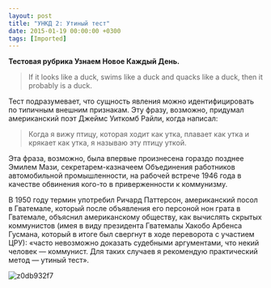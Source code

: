 ```yaml
---
layout: post
title: "УНКД 2: Утиный тест"
date: 2015-01-19 00:00:00 +0300
tags: [Imported]
---
```


**Тестовая рубрика Узнаем Новое Каждый День.**

> If it looks like a duck, swims like a duck and quacks like a duck, then it probably is a duck.

Тест подразумевает, что сущность явления можно идентифицировать по типичным внешним признакам.
Эту фразу, возможно, придумал американский поэт Джеймс Уиткомб Райли, когда написал:

> Когда я вижу птицу, которая ходит как утка, плавает как утка и крякает как утка, я называю эту птицу уткой.

Эта фраза, возможно, была впервые произнесена гораздо позднее Эмилем Мази, секретарем-казначеем Объединения работников автомобильной промышленности, на рабочей встрече 1946 года в качестве обвинения кого-то в приверженности к коммунизму.

В 1950 году термин употребил Ричард Паттерсон, американский посол в Гватемале, который после объявления его персоной нон грата в Гватемале, объяснил американскому обществу, как вычислять скрытых коммунистов (имея в виду президента Гватемалы Хакобо Арбенса Гусмана, который в итоге был свергнут в ходе переворота с участием ЦРУ): «часто невозможно доказать судебными аргументами, что некий человек — коммунист. Для таких случаев я рекомендую практический метод — утиный тест».

![z0db932f7](https://vlaim.s3.amazonaws.com/uploads/2015/01/z0db932f7-300x225.jpg)